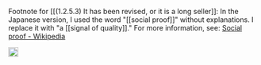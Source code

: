 
Footnote for [[(1.2.5.3) It has been revised, or it is a long seller]]: In the Japanese version, I used the word "[[social proof]]" without explanations. I replace it with "a [[signal of quality]]." For more information, see: [Social proof - Wikipedia](https://en.wikipedia.org/wiki/Social_proof)

<img src='https://scrapbox.io/api/pages/nishio/en/icon' alt='en.icon' height="19.5"/>